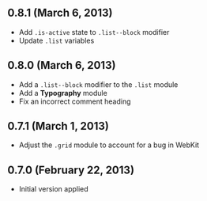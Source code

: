 ## 0.8.1 (March 6, 2013)

- Add `.is-active` state to `.list--block` modifier
- Update `.list` variables

## 0.8.0 (March 6, 2013)

- Add a `.list--block` modifier to the `.list` module
- Add a **Typography** module
- Fix an incorrect comment heading

## 0.7.1 (March 1, 2013)

- Adjust the `.grid` module to account for a bug in WebKit

## 0.7.0 (February 22, 2013)

- Initial version applied
